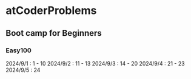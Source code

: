 # atCoderProblems

## Boot camp for Beginners
### Easy100
2024/9/1 : 1 - 10
2024/9/2 : 11 - 13
2024/9/3 : 14 - 20
2024/9/4 : 21 - 23
2024/9/5 : 24